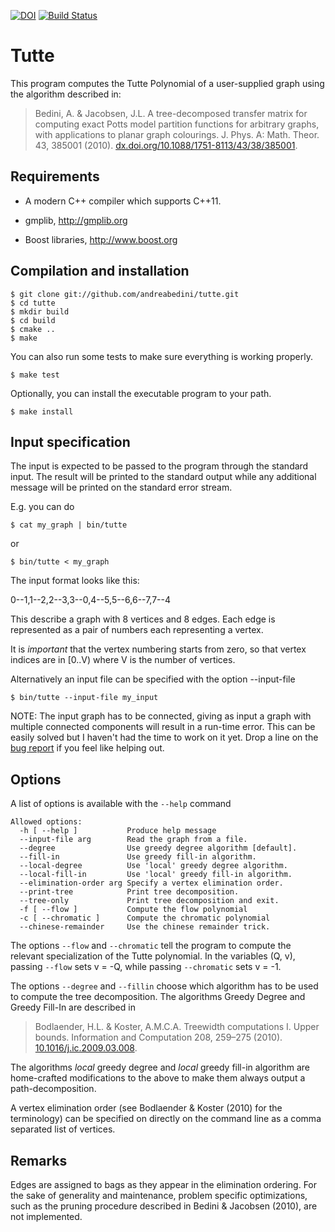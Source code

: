 [![DOI](https://zenodo.org/badge/7975/andreabedini/tutte.svg)](http://dx.doi.org/10.5281/zenodo.15941)
[![Build Status](https://travis-ci.org/andreabedini/tutte.svg?branch=travis_tests)](https://travis-ci.org/andreabedini/tutte)

# Tutte

This program computes the Tutte Polynomial of a user-supplied graph
using the algorithm described in:

> Bedini, A. & Jacobsen, J.L. A tree-decomposed transfer matrix for
> computing exact Potts model partition functions for arbitrary graphs,
> with applications to planar graph colourings. J. Phys. A: Math. Theor.
> 43, 385001 (2010). [dx.doi.org/10.1088/1751-8113/43/38/385001](http://dx.doi.org/10.1088/1751-8113/43/38/385001).

## Requirements

  - A modern C++ compiler which supports C++11.

  - gmplib, http://gmplib.org

  - Boost libraries, http://www.boost.org

## Compilation and installation

    $ git clone git://github.com/andreabedini/tutte.git
    $ cd tutte
    $ mkdir build
    $ cd build
    $ cmake ..
    $ make

  You can also run some tests to make sure everything is working properly.

    $ make test

  Optionally, you can install the executable program to your path.

    $ make install

## Input specification

The input is expected to be passed to the program through the standard input. The result will be printed to the standard output while any additional message will be printed on the standard error stream.

E.g. you can do

    $ cat my_graph | bin/tutte

  or

    $ bin/tutte < my_graph

The input format looks like this:

0--1,1--2,2--3,3--0,4--5,5--6,6--7,7--4

This describe a graph with 8 vertices and 8 edges. Each edge is represented as a pair of numbers each representing a vertex.

It is _important_ that the vertex numbering starts from zero, so that vertex indices are in [0..V) where V is the number of vertices.

Alternatively an input file can be specified with the option --input-file

    $ bin/tutte --input-file my_input

NOTE: The input graph has to be connected, giving as input a graph with multiple connected components will result in a run-time error. This can be easily solved but I haven't had the time to work on it yet. Drop a line on the [bug report](https://github.com/andreabedini/tutte/issues/2) if you feel like helping out.

## Options

A list of options is available with the `--help` command

    Allowed options:
      -h [ --help ]           Produce help message
      --input-file arg        Read the graph from a file.
      --degree                Use greedy degree algorithm [default].
      --fill-in               Use greedy fill-in algorithm.
      --local-degree          Use 'local' greedy degree algorithm.
      --local-fill-in         Use 'local' greedy fill-in algorithm.
      --elimination-order arg Specify a vertex elimination order.
      --print-tree            Print tree decomposition.
      --tree-only             Print tree decomposition and exit.
      -f [ --flow ]           Compute the flow polynomial
      -c [ --chromatic ]      Compute the chromatic polynomial
      --chinese-remainder     Use the chinese remainder trick.

The options `--flow` and `--chromatic` tell the program to compute the
relevant specialization of the Tutte polynomial. In the variables (Q, v), passing `--flow` sets v = -Q, while passing `--chromatic` sets v = -1.

The options `--degree` and `--fillin` choose which algorithm has to be used to compute the tree decomposition. The algorithms Greedy Degree and Greedy Fill-In  are described in

> Bodlaender, H.L. & Koster, A.M.C.A. Treewidth computations I. Upper
> bounds. Information and Computation 208, 259–275 (2010). [10.1016/j.ic.2009.03.008](http://dx.doi.org/10.1016/j.ic.2009.03.008).

The algorithms _local_ greedy degree and _local_ greedy fill-in algorithm are home-crafted modifications to the above to make them always output a path-decomposition.

A vertex elimination order (see Bodlaender & Koster (2010) for the terminology) can be specified on directly on the command line as a comma separated list of vertices.

## Remarks

Edges are assigned to bags as they appear in the elimination ordering. For the sake of generality and maintenance, problem specific optimizations, such as the pruning procedure described in Bedini & Jacobsen (2010), are not implemented.

